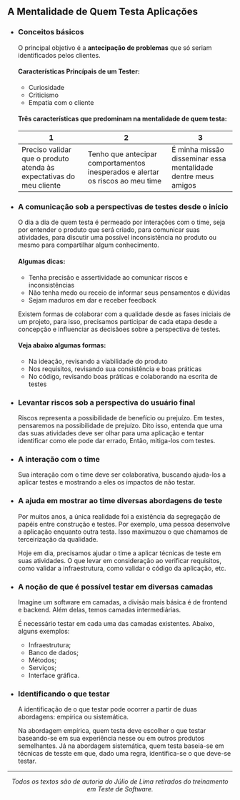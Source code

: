 ## A Mentalidade de Quem Testa Aplicações

* ### Conceitos básicos

  O principal objetivo é a **antecipação de problemas** que só seriam identificados pelos clientes.
  
  #### Características Princípais de um Tester:
    * Curiosidade
    * Criticismo
    * Empatia com o cliente
    
  #### Três características que predominam na mentalidade de quem testa:
     <table>
      <thead>
        <th>1</th>
        <th>2</th>
        <th>3</th>
      </thead>
      <tr>
        <td> Preciso validar que o produto atenda às expectativas do meu cliente</td>
        <td> Tenho que antecipar comportamentos inesperados e alertar os riscos ao meu time</td>
        <td> É minha missão disseminar essa mentalidade dentre meus amigos</td>
      </tr>
    </table>


* ### A comunicação sob a perspectivas de testes desde o início
  
  O dia a dia de quem testa é permeado por interações com o time, seja por entender o produto que será criado, 
  para comunicar suas atividades, para discutir uma possível inconsistência no produto ou mesmo para compartilhar algum conhecimento.
  
  #### Algumas dicas:
    * Tenha precisão e assertividade ao comunicar riscos e inconsistências
    * Não tenha medo ou receio de informar seus pensamentos e dúvidas
    * Sejam maduros em dar e receber feedback
    
  Existem formas de colaborar com a qualidade desde as fases iniciais de um 
  projeto, para isso, precisamos participar de cada etapa desde a concepção 
  e influenciar as decisãoes sobre a perspectiva de testes. 
  
  #### Veja abaixo algumas formas:
    * Na ideação, revisando a viabilidade do produto
    * Nos requisitos, revisando sua consistência e boas práticas
    * No código, revisando boas práticas e colaborando na escrita de testes
    
    
* ### Levantar riscos sob a perspectiva do usuário final

  Riscos representa a possibilidade de benefício ou prejuízo. Em testes, 
  pensaremos na possibilidade de prejuízo. Dito isso, entenda que uma das 
  suas atividades deve ser olhar para uma aplicação e tentar identificar como
  ele pode dar errado, Então, mitiga-los com testes.
    
 * ### A interação com o time
 
    Sua interação com o time deve ser colaborativa, buscando ajuda-los a aplicar 
    testes e mostrando a eles os impactos de não testar.
  
 * ### A ajuda em mostrar ao time diversas abordagens de teste
  
   Por muitos anos, a única realidade foi a existência da segregação de papéis entre construção e testes.
   Por exemplo, uma pessoa desenvolve a aplicação enquanto outra testa. Isso maximuzou o que chamamos 
   de terceirização da qualidade.
  
   Hoje em dia, precisamos ajudar o time a aplicar técnicas de teste em  suas atividades. O que levar em consideração 
   ao verificar requisitos, como validar a infraestrutura, como validar o código da aplicação, etc.
  
 * ### A noção de que é possível testar em diversas camadas
 
   Imagine um software em camadas, a divisão mais básica é de frontend e backend. 
   Além delas, temos camadas intermediárias.
  
   É necessário testar em cada uma das camadas existentes. Abaixo, alguns exemplos:
  
   * Infraestrutura;
   * Banco de dados;
   * Métodos;
   * Serviços;
   * Interface gráfica.
  
 * ### Identificando o que testar
 
   A identificação de o que testar pode ocorrer a partir de duas abordagens: empírica ou sistemática.
   
   Na abordagem empírica, quem testa deve escolher o que testar baseando-se em sua experiência nesse ou em outros produtos semelhantes.
   Já na abordagem sistemática, quem testa baseia-se em técnicas de tesste em que, dado uma regra, identifica-se o que deve-se testar.
 
 
 
 
 ______________________________
 <p align="center"><i>Todos os textos são de autoria do Júlio de Lima retirados do treinamento em Teste de Software.</i></p>
